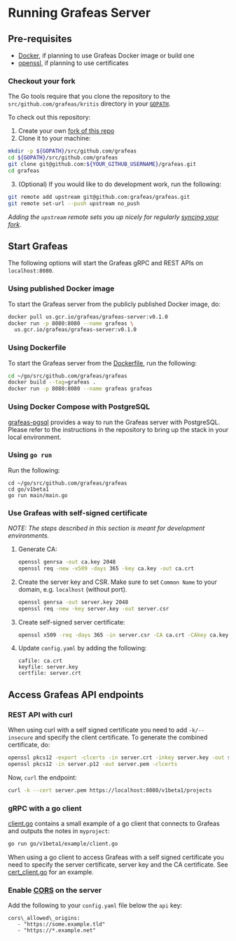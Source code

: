# Running Grafeas Server

## Pre-requisites

* [Docker](https://www.docker.com/get-started), if planning to use Grafeas
  Docker image or build one
* [openssl](https://www.openssl.org/), if planning to use certificates

### Checkout your fork

The Go tools require that you clone the repository to the `src/github.com/grafeas/kritis` directory
in your [`GOPATH`](https://github.com/golang/go/wiki/SettingGOPATH).

To check out this repository:

1. Create your own [fork of this
  repo](https://help.github.com/articles/fork-a-repo/)
2. Clone it to your machine:

  ```bash
  mkdir -p ${GOPATH}/src/github.com/grafeas
  cd ${GOPATH}/src/github.com/grafeas
  git clone git@github.com:${YOUR_GITHUB_USERNAME}/grafeas.git
  cd grafeas
  ```
  
3. (Optional) If you would like to do development work, run the following:

  ```bash
  git remote add upstream git@github.com:grafeas/grafeas.git
  git remote set-url --push upstream no_push
  ```

_Adding the `upstream` remote sets you up nicely for regularly [syncing your
fork](https://help.github.com/articles/syncing-a-fork/)._

## Start Grafeas

The following options will start the Grafeas gRPC and REST APIs on `localhost:8080`.

### Using published Docker image

To start the Grafeas server from the publicly published Docker image, do:

```bash
docker pull us.gcr.io/grafeas/grafeas-server:v0.1.0
docker run -p 8080:8080 --name grafeas \
  us.gcr.io/grafeas/grafeas-server:v0.1.0
```

### Using Dockerfile

To start the Grafeas server from the [Dockerfile](../Dockerfile), run the following:

```bash
cd ~/go/src/github.com/grafeas/grafeas
docker build --tag=grafeas .
docker run -p 8080:8080 --name grafeas grafeas
```

### Using Docker Compose with PostgreSQL

[grafeas-pgsql](https://github.com/grafeas/grafeas-pgsql) provides a way to run
the Grafeas server with PostgreSQL. Please refer to the instructions in the
repository to bring up the stack in your local environment.

### Using `go run`

Run the following:

```shell
cd ~/go/src/github.com/grafeas/grafeas
cd go/v1beta1
go run main/main.go
```

### Use Grafeas with self-signed certificate

_NOTE: The steps described in this section is meant for development environments._

1. Generate CA:

    ```bash
    openssl genrsa -out ca.key 2048
    openssl req -new -x509 -days 365 -key ca.key -out ca.crt
    ```

1. Create the server key and CSR. Make sure to set `Common Name` to your domain, e.g. `localhost` (without port).

    ```bash
    openssl genrsa -out server.key 2048
    openssl req -new -key server.key -out server.csr
    ```

1. Create self-signed server certificate:

    ```bash
    openssl x509 -req -days 365 -in server.csr -CA ca.crt -CAkey ca.key -set_serial 01 -out server.crt
    ```
1. Update `config.yaml` by adding the following:

    ```
    cafile: ca.crt
    keyfile: server.key
    certfile: server.crt
    ```

## Access Grafeas API endpoints

### REST API with curl

When using curl with a self signed certificate you need to add `-k/--insecure` and specify the client certificate. To generate the combined certificate, do:

```bash
openssl pkcs12 -export -clcerts -in server.crt -inkey server.key -out server.p12
openssl pkcs12 -in server.p12 -out server.pem -clcerts
```

Now, `curl` the endpoint:

```bash
curl -k --cert server.pem https://localhost:8080/v1beta1/projects
```

### gRPC with a go client

[client.go](../go/v1beta1/example/client.go) contains a small example of a go
client that connects to Grafeas and outputs the notes in `myproject`:

```bash
go run go/v1beta1/example/client.go
```

When using a go client to access Grafeas with a self signed certificate you need to specify the server certificate, server key and the CA certificate. See [cert\_client\.go](../go/v1beta1/example/cert_client/cert_client.go) for an example.

### Enable [CORS](https://enable-cors.org/) on the server

Add the following to your `config.yaml` file below the `api` key:

```
cors\_allowed\_origins:
   - "https://some.example.tld"
   - "https://*.example.net"
```
